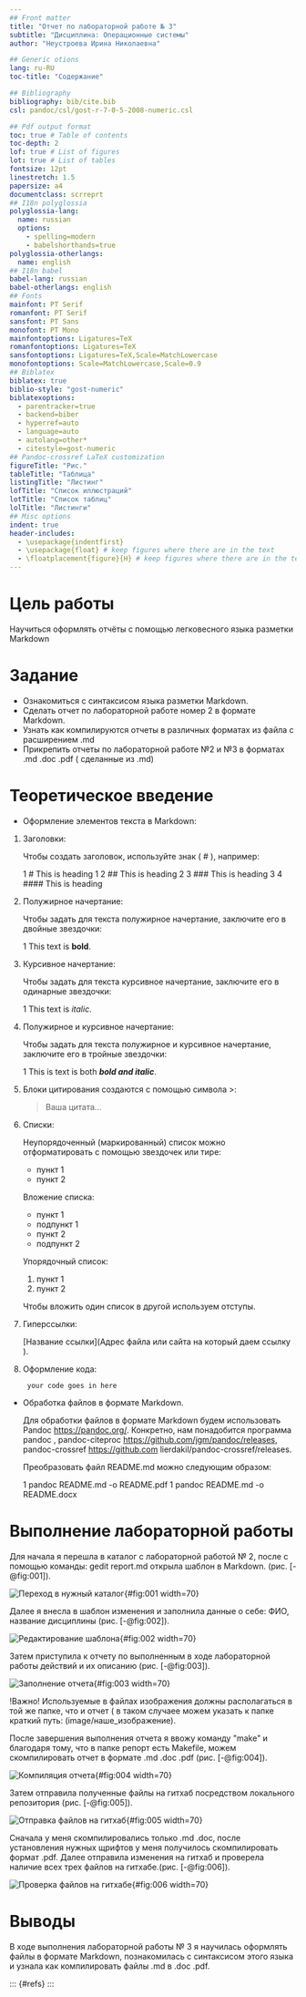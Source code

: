 ```yaml
---
## Front matter
title: "Отчет по лабораторной работе № 3"
subtitle: "Дисциплина: Операционные системы"
author: "Неустроева Ирина Николаевна"

## Generic otions
lang: ru-RU
toc-title: "Содержание"

## Bibliography
bibliography: bib/cite.bib
csl: pandoc/csl/gost-r-7-0-5-2008-numeric.csl

## Pdf output format
toc: true # Table of contents
toc-depth: 2
lof: true # List of figures
lot: true # List of tables
fontsize: 12pt
linestretch: 1.5
papersize: a4
documentclass: scrreprt
## I18n polyglossia
polyglossia-lang:
  name: russian
  options:
	- spelling=modern
	- babelshorthands=true
polyglossia-otherlangs:
  name: english
## I18n babel
babel-lang: russian
babel-otherlangs: english
## Fonts
mainfont: PT Serif
romanfont: PT Serif
sansfont: PT Sans
monofont: PT Mono
mainfontoptions: Ligatures=TeX
romanfontoptions: Ligatures=TeX
sansfontoptions: Ligatures=TeX,Scale=MatchLowercase
monofontoptions: Scale=MatchLowercase,Scale=0.9
## Biblatex
biblatex: true
biblio-style: "gost-numeric"
biblatexoptions:
  - parentracker=true
  - backend=biber
  - hyperref=auto
  - language=auto
  - autolang=other*
  - citestyle=gost-numeric
## Pandoc-crossref LaTeX customization
figureTitle: "Рис."
tableTitle: "Таблица"
listingTitle: "Листинг"
lofTitle: "Список иллюстраций"
lotTitle: "Список таблиц"
lolTitle: "Листинги"
## Misc options
indent: true
header-includes:
  - \usepackage{indentfirst}
  - \usepackage{float} # keep figures where there are in the text
  - \floatplacement{figure}{H} # keep figures where there are in the text
---
```


# Цель работы

Научиться оформлять отчёты с помощью легковесного языка разметки Markdown

# Задание
   * Ознакомиться с синтаксисом языка разметки Markdown.
   * Сделать отчет по лабораторной работе номер 2 в формате Markdown.
   * Узнать как компилируются отчеты в различных форматах из файла с расширением .md
   * Прикрепить отчеты по лабораторной работе №2 и №3 в форматах .md .doc .pdf ( сделанные из .md)
   
# Теоретическое введение

- Оформление элементов текста в Markdown:

1. Заголовки: 

    Чтобы создать заголовок, используйте знак ( # ), например:
    
    1 # This is heading 1
    2 ## This is heading 2
    3 ### This is heading 3
    4 #### This is heading 

2. Полужирное начертание: 
    
    Чтобы задать для текста полужирное начертание, заключите его в двойные звездочки:
    
    1 This text is **bold**.
   
3. Курсивное начертание:
    
    Чтобы задать для текста курсивное начертание, заключите его в одинарные звездочки:
    
    1 This text is *italic*.

4. Полужирное и курсивное начертание: 
    
    Чтобы задать для текста полужирное и курсивное начертание, заключите его в тройные звездочки:
    
    1 This is text is both ***bold and italic***.

5. Блоки цитирования создаются с помощью символа >:

    > Ваша цитата...
    
6. Списки:

    Неупорядоченный (маркированный) список можно отформатировать с помощью звездочек или тире:
   
   - пункт 1
   - пункт 2
    
    Вложение списка:
    
   - пункт 1 
    - подпункт 1 
   - пункт 2 
    - подпункт 2
    
    Упорядочный список:
   
   1. пункт 1
   2. пункт 2
   
   Чтобы вложить один список в другой используем отступы.
    
7.  Гиперссылки:

    [Название ссылки](Адрес файла или сайта на который даем ссылку ).
    
8. Оформление кода:

    ``` language
     your code goes in here
     ```

- Обработка файлов в формате Markdown.
  
    Для обработки файлов в формате Markdown будем использовать Pandoc https://pandoc.org/. Конкретно, нам понадобится программа pandoc , pandoc-citeproc https://github.com/jgm/pandoc/releases, pandoc-crossref https://github.com lierdakil/pandoc-crossref/releases.
  
    Преобразовать файл README.md можно следующим образом:
  
    1 pandoc README.md -o README.pdf
    1 pandoc README.md -o README.docx

# Выполнение лабораторной работы

Для начала я перешла в каталог с лабораторной работой № 2, после с помощью команды: gedit report.md открыла шаблон в Markdown.  (рис. [-@fig:001]).

![Переход в нужный каталог ](image/1.jpg){#fig:001 width=70}

Далее я внесла в шаблон изменения и заполнила данные о себе: ФИО, название дисциплины  (рис. [-@fig:002]).

![Редактирование шаблона](image/2.jpg){#fig:002 width=70}

Затем приступила к отчету по выполненным в ходе лабораторной работы действий и их описанию (рис. [-@fig:003]).

![Заполнение отчета ](image/3.jpg){#fig:003 width=70}

!Важно! Используемые в файлах изображения должны располагаться в той же папке, что и отчет ( в таком случаее можем указать к папке краткий путь: (image/наше_изображение).

После завершения выполнения отчета я ввожу команду "make" и благодаря тому, что в папке репорт есть Makefile, можем скомпилировать отчет в формате .md .doc .pdf (рис. [-@fig:004]).

![Компиляция отчета](image/4.jpg){#fig:004 width=70}

Затем отправила полученные файлы на гитхаб посредством локального репозитория (рис. [-@fig:005]).

![Отправка файлов на гитхаб](image/5.jpg){#fig:005 width=70}

Сначала у меня скомпилировались только .md .doc, после установления нужных щрифтов у меня получилось скомпилировать формат .pdf. Далее отправила изменения на гитхаб и проверела наличие всех трех файлов на гитхабе.(рис. [-@fig:006]).

![Проверка файлов на гитхабе](image/6.jpg){#fig:006 width=70}

# Выводы

В ходе выполнения лабораторной работы № 3 я научилась оформлять файлы в формате  Markdown, познакомилась  с синтаксисом этого языка и узнала как компилировать файлы .md в .doc .pdf.


::: {#refs}
:::

